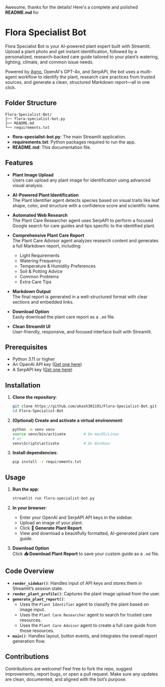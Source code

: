 Awesome, thanks for the details! Here's a complete and polished **README.md** for 
# Flora Specialist Bot

Flora Specialist Bot is your AI-powered plant expert built with Streamlit. Upload a plant photo and get instant identification, followed by a personalized, research-backed care guide tailored to your plant’s watering, lighting, climate, and common issue needs.

Powered by [Agno](https://github.com/agno-agi/agno), OpenAI's GPT-4o, and SerpAPI, the bot uses a multi-agent workflow to identify the plant, research care practices from trusted sources, and generate a clean, structured Markdown report—all in one click.

## Folder Structure

```
Flora-Specialist-Bot/
├── flora-specialist-bot.py
├── README.md
└── requirements.txt
```

- **flora-specialist-bot.py**: The main Streamlit application.
- **requirements.txt**: Python packages required to run the app.
- **README.md**: This documentation file.

## Features

- **Plant Image Upload**  
  Users can upload any plant image for identification using advanced visual analysis.

- **AI-Powered Plant Identification**  
  The Plant Identifier agent detects species based on visual traits like leaf shape, color, and structure with a confidence score and scientific name.

- **Automated Web Research**  
  The Plant Care Researcher agent uses SerpAPI to perform a focused Google search for care guides and tips specific to the identified plant.

- **Comprehensive Plant Care Report**  
  The Plant Care Advisor agent analyzes research content and generates a full Markdown report, including:
  - Light Requirements  
  - Watering Frequency  
  - Temperature & Humidity Preferences  
  - Soil & Potting Advice  
  - Common Problems  
  - Extra Care Tips

- **Markdown Output**  
  The final report is generated in a well-structured format with clear sections and embedded links.

- **Download Option**  
  Easily download the plant care report as a `.md` file.

- **Clean Streamlit UI**  
  User-friendly, responsive, and focused interface built with Streamlit.

## Prerequisites

- Python 3.11 or higher  
- An OpenAI API key ([Get one here](https://platform.openai.com/account/api-keys))  
- A SerpAPI key ([Get one here](https://serpapi.com/manage-api-key))

## Installation

1. **Clone the repository**:
   ```bash
   git clone https://github.com/akash301191/Flora-Specialist-Bot.git
   cd Flora-Specialist-Bot
   ```

2. **(Optional) Create and activate a virtual environment**:
   ```bash
   python -m venv venv
   source venv/bin/activate        # On macOS/Linux
   # or
   venv\Scripts\activate           # On Windows
   ```

3. **Install dependencies**:
   ```bash
   pip install -r requirements.txt
   ```

## Usage

1. **Run the app**:
   ```bash
   streamlit run flora-specialist-bot.py
   ```

2. **In your browser**:
   - Enter your OpenAI and SerpAPI API keys in the sidebar.
   - Upload an image of your plant.
   - Click **🌿 Generate Plant Report**.
   - View and download a beautifully formatted, AI-generated plant care guide.

3. **Download Option**  
   Click **📥 Download Plant Report** to save your custom guide as a `.md` file.

## Code Overview

- **`render_sidebar()`**: Handles input of API keys and stores them in Streamlit’s session state.
- **`render_plant_profile()`**: Captures the plant image upload from the user.
- **`generate_plant_report()`**:  
  - Uses the `Plant Identifier` agent to classify the plant based on image input.  
  - Uses the `Plant Care Researcher` agent to search for trusted care resources.  
  - Uses the `Plant Care Advisor` agent to create a full care guide from those resources.
- **`main()`**: Handles layout, button events, and integrates the overall report generation flow.

## Contributions

Contributions are welcome! Feel free to fork the repo, suggest improvements, report bugs, or open a pull request. Make sure any updates are clean, documented, and aligned with the bot’s purpose.